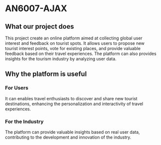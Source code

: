 # AN6007-AJAX
## What our project does
This project create an online platform aimed at collecting global user interest and feedback on tourist spots. It allows users to propose new tourist interest points, vote for existing places, and provide valuable feedback based on their travel experiences. The platform can also provides insights for the tourism industry by analyzing user data.
## Why the platform is useful
### For Users
It can enables travel enthusiasts to discover and share new tourist destinations, enhancing the personalization and interactivity of travel experiences.
### For the Industry
The platform can provide valuable insights based on real user data, contributing to the development and innovation of the industry.
